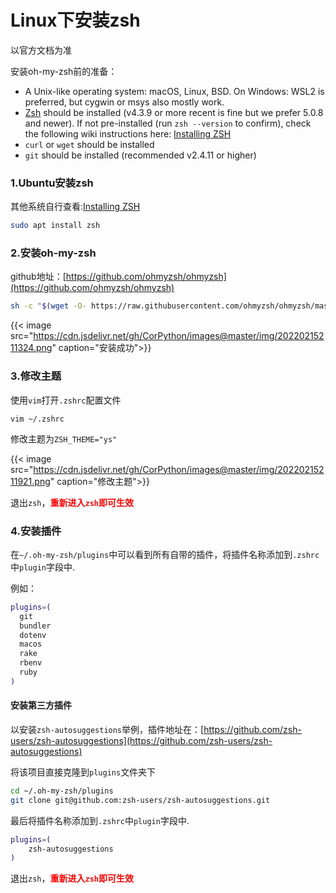 # Linux下安装zsh

以官方文档为准
<!--more-->
安装oh-my-zsh前的准备：

- A Unix-like operating system: macOS, Linux, BSD. On Windows: WSL2 is preferred, but cygwin or msys also mostly work.
- [Zsh](https://www.zsh.org/) should be installed (v4.3.9 or more recent is fine but we prefer 5.0.8 and newer). If not pre-installed (run `zsh --version` to confirm), check the following wiki instructions here: [Installing ZSH](https://github.com/ohmyzsh/ohmyzsh/wiki/Installing-ZSH)
- `curl` or `wget` should be installed
- `git` should be installed (recommended v2.4.11 or higher)

### 1.Ubuntu安装zsh

其他系统自行查看:[Installing ZSH](https://github.com/ohmyzsh/ohmyzsh/wiki/Installing-ZSH)

```sh
sudo apt install zsh
```

### 2.安装oh-my-zsh

github地址：[https://github.com/ohmyzsh/ohmyzsh](https://github.com/ohmyzsh/ohmyzsh)

```sh
sh -c "$(wget -O- https://raw.githubusercontent.com/ohmyzsh/ohmyzsh/master/tools/install.sh)"
```

{{< image src="https://cdn.jsdelivr.net/gh/CorPython/images@master/img/20220215211324.png" caption="安装成功">}}

### 3.修改主题

使用`vim`打开`.zshrc`配置文件

```
vim ~/.zshrc
```

修改主题为`ZSH_THEME="ys"`

{{< image src="https://cdn.jsdelivr.net/gh/CorPython/images@master/img/20220215211921.png" caption="修改主题">}}

退出`zsh`，<strong style="color:red">重新进入`zsh`即可生效</strong>

### 4.安装插件

在`~/.oh-my-zsh/plugins`中可以看到所有自带的插件，将插件名称添加到`.zshrc`中`plugin`字段中.

例如：

```sh
plugins=(
  git
  bundler
  dotenv
  macos
  rake
  rbenv
  ruby
)
```

#### 安装第三方插件

以安装`zsh-autosuggestions`举例，插件地址在：[https://github.com/zsh-users/zsh-autosuggestions](https://github.com/zsh-users/zsh-autosuggestions)

将该项目直接克隆到`plugins`文件夹下

```sh
cd ~/.oh-my-zsh/plugins  
git clone git@github.com:zsh-users/zsh-autosuggestions.git    
```

最后将插件名称添加到`.zshrc`中`plugin`字段中.

```sh
plugins=(
	zsh-autosuggestions
)
```

退出`zsh`，<strong style="color:red">重新进入`zsh`即可生效</strong>
